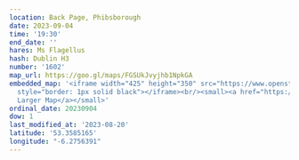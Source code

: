 ```yaml
---
location: Back Page, Phibsborough
date: 2023-09-04
time: '19:30'
end_date: ''
hares: Ms Flagellus
hash: Dublin H3
number: '1602'
map_url: https://goo.gl/maps/FGSUkJvyjhb1NpkGA
embedded_map: '<iframe width="425" height="350" src="https://www.openstreetmap.org/export/embed.html?bbox=-6.274448633193971%2C53.357861120342776%2C-6.272198259830476%2C53.35922656635866&amp;layer=mapnik"
  style="border: 1px solid black"></iframe><br/><small><a href="https://www.openstreetmap.org/#map=19/53.35854/-6.27332">View
  Larger Map</a></small>'
ordinal_date: 20230904
dow: 1
last_modified_at: '2023-08-20'
latitude: '53.3585165'
longitude: "-6.2756391"
---
```


